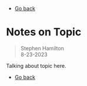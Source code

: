 - [Go back](README.md)

# Notes on Topic
> Stephen Hamilton  
> 8-23-2023

Talking about topic here.

- [Go back](README.md)
